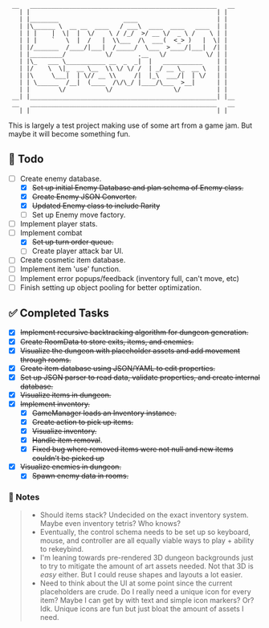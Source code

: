 ```__| |____________________________________________________| |__
 __   ____________________________________________________   __
   | |                                                    | |
   | |________                  ____                      | |
   | |\______ \  __ __  ____   / ___\  ____  ____   ____  | |
   | | |    |  \|  |  \/    \ / /_/  >/ __ \/  _ \ /    \ | |
   | | |    `   \  |  /   |  \\___  /\  ___(  <_> )   |  \| |
   | |/_______  /____/|___|  /_____/  \___  >____/|___|  /| |
   | |_________/           \/       .__   \/           \/ | |
   | |\_   ___ \___________ __  _  _|  |   ___________    | |
   | |/    \  \|_  __ \__  \\ \/ \/ /  | _/ __ \_  __ \   | |
   | |\     \___|  | \// __ \\     /|  |_\  ___/|  | \/   | |
   | | \______  /__|  (____  /\/\_/ |____/\___  >__|      | |
   | |        \/           \/                 \/          | |
 __| |____________________________________________________| |__
 __   ____________________________________________________   __
   | |                                                    | |
```

This is largely a test project making use of some art from a game jam. But maybe it will become something fun.

## 📝 Todo

- [ ] Create enemy database.
  - [x] ~~Set up initial Enemy Database and plan schema of Enemy class.~~
  - [x] ~~Create Enemy JSON Converter.~~
  - [x] ~~Updated Enemy class to include Rarity~~
  - [ ] Set up Enemy move factory.
- [ ] Implement player stats.
- [ ] Implement combat
  - [x] ~~Set up turn order queue.~~
  - [ ] Create player attack bar UI.
- [ ] Create cosmetic item database.
- [ ] Implement item 'use' function.
- [ ] Implement error popups/feedback (inventory full, can't move, etc)
- [ ] Finish setting up object pooling for better optimization.

## ✅ Completed Tasks

- [x] ~~Implement recursive backtracking algorithm for dungeon generation.~~
- [x] ~~Create RoomData to store exits, items, and enemies.~~
- [x] ~~Visualize the dungeon with placeholder assets and add movement through rooms.~~
- [x] ~~Create item database using JSON/YAML to edit properties.~~
- [x] ~~Set up JSON parser to read data, validate properties, and create internal database.~~
- [x] ~~Visualize items in dungeon.~~
- [x] ~~Implement inventory.~~
  - [x] ~~GameManager loads an Inventory instance.~~
  - [x] ~~Create action to pick up items.~~
  - [x] ~~Visualize inventory.~~
  - [x] ~~Handle item removal~~.
  - [x] ~~Fixed bug where removed items were not null and new items couldn't be picked up~~
- [x] ~~Visualize enemies in dungeon.~~
  - [x] ~~Spawn enemy data in rooms.~~

### 📌 Notes

> - Should items stack? Undecided on the exact inventory system. Maybe even inventory tetris? Who knows?
> - Eventually, the control schema needs to be set up so keyboard, mouse, and controller are all equally viable ways to play + ability to rekeybind.
> - I'm leaning towards pre-rendered 3D dungeon backgrounds just to try to mitigate the amount of art assets needed. Not that 3D is _easy_ either. But I could reuse shapes and layouts a lot easier.
> - Need to think about the UI at some point since the current placeholders are crude. Do I really need a unique icon for every item? Maybe I can get by with text and simple icon markers? Or? Idk. Unique icons are fun but just bloat the amount of assets I need.
